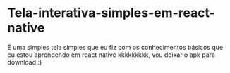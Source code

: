 # Tela-interativa-simples-em-react-native
É uma simples tela simples que eu fiz com os conhecimentos básicos que eu estou aprendendo em react native kkkkkkkkk, vou deixar o apk para download :)
